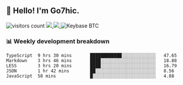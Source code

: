 ## 👋 Hello! I'm Go7hic.

 ![visitors count](https://visitors-by-url-pls-dont-use-this-in-your-repo.vercel.app/Go7hic-github-readme)
 <a href="https://twitter.com/Go7hic">
    <img src="https://img.shields.io/badge/-@Go7hic-1ca0f1?style=flat-square&labelColor=1ca0f1&logo=twitter&logoColor=white&link=https://twitter.com/Go7hic">
   <a/>
   <a href="mailto:gtfx0209@gmail.com">
    <img src="https://img.shields.io/badge/-gtfx0209@gmail.com-c14438?style=flat-square&logo=Gmail&logoColor=white&link=mailto:gtfx0209@gmail.com">
   <a/>
    ![Keybase BTC](https://img.shields.io/keybase/btc/Go7hic)
 <!--
🔭 I’m currently working
🌱 I’m currently learning
💬 Ask me about 
📫 How to reach me: 
⚡ Fun fact: 
-->
 <!--
![My Github Stats](https://github-readme-stats.vercel.app/api?username=Go7hic&show_icons=true&count_private=true)

-->

### 📊 Weekly development breakdown
<!--START_SECTION:waka-->
```text
TypeScript  9 hrs 30 mins       ████████████░░░░░░░░░░░░░   47.65 
Markdown    3 hrs 46 mins       ████░░░░░░░░░░░░░░░░░░░░░   18.88 
LESS        3 hrs 20 mins       ████░░░░░░░░░░░░░░░░░░░░░   16.79 
JSON        1 hr 42 mins        ██░░░░░░░░░░░░░░░░░░░░░░░   8.56 
JavaScript  58 mins             █░░░░░░░░░░░░░░░░░░░░░░░░   4.88
```
<!--END_SECTION:waka-->

